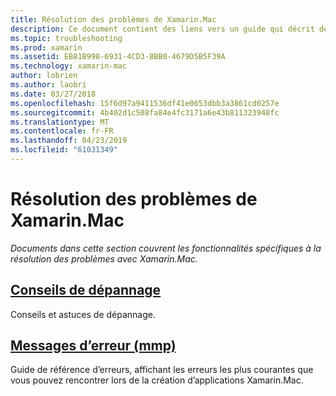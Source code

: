 ```yaml
---
title: Résolution des problèmes de Xamarin.Mac
description: Ce document contient des liens vers un guide qui décrit des conseils généraux de dépannage pour le développement de Xamarin.Mac et un autre guide qui répertorie les erreurs générées par mmp, l’outil qui intègre les assemblys dans une application Mac.
ms.topic: troubleshooting
ms.prod: xamarin
ms.assetid: EB81B998-6931-4CD3-8BB0-4679D5B5F39A
ms.technology: xamarin-mac
author: lobrien
ms.author: laobri
ms.date: 03/27/2018
ms.openlocfilehash: 15f6d97a9411536df41e0653dbb3a3861cd0257e
ms.sourcegitcommit: 4b402d1c508fa84e4fc3171a6e43b811323948fc
ms.translationtype: MT
ms.contentlocale: fr-FR
ms.lasthandoff: 04/23/2019
ms.locfileid: "61031349"
---
```

# <a name="xamarinmac-troubleshooting"></a>Résolution des problèmes de Xamarin.Mac 

_Documents dans cette section couvrent les fonctionnalités spécifiques à la résolution des problèmes avec Xamarin.Mac._

##  <a name="troubleshooting-tipsmactroubleshootingtroubleshootingmd"></a>[Conseils de dépannage](~/mac/troubleshooting/troubleshooting.md)

Conseils et astuces de dépannage.

##  <a name="errors-messages-mmpmactroubleshootingmmp-errorsmd"></a>[Messages d’erreur (mmp)](~/mac/troubleshooting/mmp-errors.md)

Guide de référence d’erreurs, affichant les erreurs les plus courantes que vous pouvez rencontrer lors de la création d’applications Xamarin.Mac.

